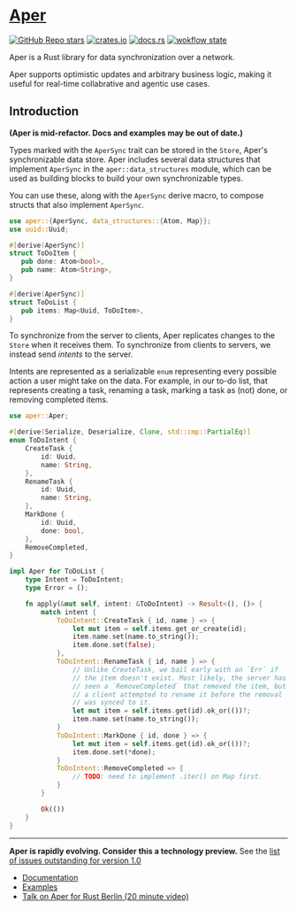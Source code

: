 # [Aper](https://aper.dev)

[![GitHub Repo stars](https://img.shields.io/github/stars/drifting-in-space/aper?style=social)](https://github.com/drifting-in-space/aper)
[![crates.io](https://img.shields.io/crates/v/aper.svg)](https://crates.io/crates/aper)
[![docs.rs](https://img.shields.io/badge/docs-release-brightgreen)](https://docs.rs/aper/)
[![wokflow state](https://github.com/drifting-in-space/aper/workflows/build/badge.svg)](https://github.com/drifting-in-space/aper/actions/workflows/rust.yml)

Aper is a Rust library for data synchronization over a network.

Aper supports optimistic updates and arbitrary business logic, making it useful for real-time collabrative and agentic use cases.

## Introduction

**(Aper is mid-refactor. Docs and examples may be out of date.)**

Types marked with the `AperSync` trait can be stored in the `Store`, Aper's synchronizable data store.
Aper includes several data structures that implement `AperSync` in the `aper::data_structures` module, which
can be used as building blocks to build your own synchronizable types.

You can use these, along with the `AperSync` derive macro, to compose structs that also implement `AperSync`.

```rust
use aper::{AperSync, data_structures::{Atom, Map}};
use uuid::Uuid;

#[derive(AperSync)]
struct ToDoItem {
   pub done: Atom<bool>,
   pub name: Atom<String>,
}

#[derive(AperSync)]
struct ToDoList {
   pub items: Map<Uuid, ToDoItem>,
}
```

To synchronize from the server to clients, Aper replicates changes to the `Store` when it receives them. To synchronize
from clients to servers, we instead send *intents* to the server.

Intents are represented as a serializable `enum` representing every possible action a user might take on the data.
For example, in our to-do list, that represents creating a task, renaming a task, marking a task as (not) done, or
removing completed items.

```rust
use aper::Aper;

#[derive(Serialize, Deserialize, Clone, std::cmp::PartialEq)]
enum ToDoIntent {
    CreateTask {
        id: Uuid,
        name: String,
    },
    RenameTask {
        id: Uuid,
        name: String,
    },
    MarkDone {
        id: Uuid,
        done: bool,
    },
    RemoveCompleted,
}

impl Aper for ToDoList {
    type Intent = ToDoIntent;
    type Error = ();

    fn apply(&mut self, intent: &ToDoIntent) -> Result<(), ()> {
        match intent {
            ToDoIntent::CreateTask { id, name } => {
                let mut item = self.items.get_or_create(id);
                item.name.set(name.to_string());
                item.done.set(false);
            },
            ToDoIntent::RenameTask { id, name } => {
                // Unlike CreateTask, we bail early with an `Err` if
                // the item doesn't exist. Most likely, the server has
                // seen a `RemoveCompleted` that removed the item, but
                // a client attempted to rename it before the removal
                // was synced to it.
                let mut item = self.items.get(id).ok_or(())?;
                item.name.set(name.to_string());
            }
            ToDoIntent::MarkDone { id, done } => {
                let mut item = self.items.get(id).ok_or(())?;
                item.done.set(*done);
            }
            ToDoIntent::RemoveCompleted => {
                // TODO: need to implement .iter() on Map first.
            }
        }

        Ok(())
    }
}
```

---

**Aper is rapidly evolving. Consider this a technology preview.** See the [list of issues outstanding for version 1.0](https://github.com/drifting-in-space/aper/labels/v1-milestone)

- [Documentation](https://docs.rs/aper/)
- [Examples](https://github.com/drifting-in-space/aper/tree/main/examples)
- [Talk on Aper for Rust Berlin (20 minute video)](https://www.youtube.com/watch?v=HNzeouj0eKc&t=1852s)

